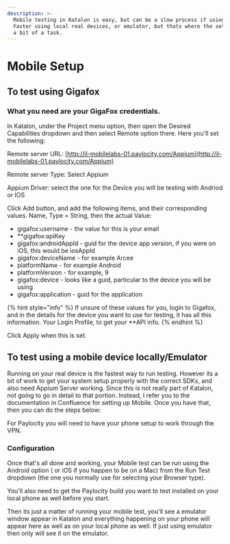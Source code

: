 ```yaml
---
description: >-
  Mobile testing in Katalon is easy, but can be a slow process if using Gigafox.
  Faster using local real devices, or emulator, but thats where the setup can be
  a bit of a task.
---
```


# Mobile Setup

## To test using Gigafox

### What you need are your GigaFox credentials.

In Katalon, under the Project menu option, then open the Desired Capabilities dropdown and then select Remote option there. Here you'll set the following: 

Remote server URL: [http://il-mobilelabs-01.paylocity.com/Appium](http://il-mobilelabs-01.paylocity.com/Appium)

Remote server Type: Select Appium

Appium Driver:  select the one for the Device you will be testing with Andriod or IOS

Click Add button, and add the following items, and their corresponding values. Name, Type = String, then the actual Value: 

* gigafox:username - the value for this is your email
* \*\*gigafox:apiKey
* gigafox:androidAppId - guid for the device app version, if you were on iOS, this would be iosAppId
* gigafox:deviceName - for example Arcee
* platformName - for example Android
* platformVersion - for example, 9
* gigafox:device  - looks like a guid, particular to the device you will be using 
* gigafox:application - guid for the application

{% hint style="info" %}
If unsure of these values for you, login to Gigafox, and in the details for the device you want to use for testing, it has all this information. Your Login Profile, to get your \*\*API info.
{% endhint %}

Click Apply when this is set.









## To test using a mobile device locally/Emulator

Running on your real device is the fastest way to run testing. However its a bit of work to get your system setup properly with the correct SDKs, and also need Appium Server working. Since this is not really part of Katalon, not going to go in detail to that portion. Instead, I refer you to the documentation in Confluence for setting up Mobile. Once you have that, then you can do the steps below: 

For Paylocity you will need to have your phone setup to work through the VPN.

### Configuration

Once that's all done and working, your Mobile test can be run using the Android option \( or iOS if you happen to be on a Mac\) from the Run Test dropdown \(the one you normally use for selecting your Browser type\).  

You'll also need to get the Paylocity build you want to test installed on your local phone as well before you start.

Then its just a matter of running your mobile test, you'll see a emulator window appear in Katalon and everything happening on your phone will appear here as well as on your local phone as well. If just using emulator then only will see it on the emulator.








